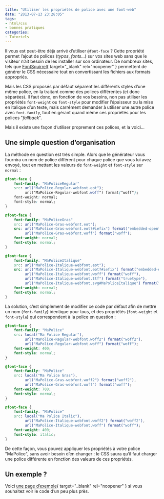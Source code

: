```yaml
---
title: "Utiliser les propriétés de police avec une font-web"
date: "2013-07-13 23:28:05"
tags:
- html/css
- bonnes pratiques
categories:
- Tutoriels
---
```


Il vous est peut-être déjà arrivé d’utiliser `@font-face` ? Cette propriété permet l’ajout de polices (_typos_, _fonts_…) sur vos sites web sans que le visiteur n’ait besoin de les installer sur son ordinateur. De nombreux sites, tels que [FontSquirrel](http://www.fontsquirrel.com/){ target="_blank" rel="noopener" } permettent de générer le CSS nécessaire tout en convertissant les fichiers aux formats appropriés.


Mais les CSS proposés par défaut séparent les différents styles d’une même police, en la traitant comme des polices différentes (et donc séparées). Il faut donc, en fonction de vos besoins, non pas utiliser les propriétés `font-weight` ou `font-style` pour modifier l’épaisseur ou la mise en italique d’un texte, mais carrément demander à utiliser une autre police avec `font-family`, tout en gérant quand même ces propriétés pour les polices "_fallback_".

Mais il existe une façon d’utiliser proprement ces polices, et la voici…


## Une simple question d’organisation

La méthode en question est très simple. Alors que le générateur vous fournira un nom de police différent pour chaque police que vous lui avez envoyé, tout en mettant les valeurs de `font-weight` et `font-style` sur `normal` :

```css
@font-face {
	font-family: "MaPoliceRegular"
	src: url("MaPolice-Regular-webfont.eot");
		 url("MaPolice-Regular-webfont.woff") format("woff");
	font-weight: normal;
	font-style: normal;
}

@font-face {
	font-family: "MaPoliceGras"
	src: url("MaPolice-Gras-webfont.eot");
	src: url("MaPolice-Gras-webfont.eot?#iefix") format("embedded-opentype"),
		 url("MaPolice-Gras-webfont.woff") format("woff");
	font-weight: normal;
	font-style: normal;
}

@font-face {
	font-family: "MaPoliceItalique"
	src: url("MaPolice-Italique-webfont.eot");
	src: url("MaPolice-Italique-webfont.eot?#iefix") format("embedded-opentype"),
		 url("MaPolice-Italique-webfont.woff") format("woff"),
		 url("MaPolice-Italique-webfont.ttf") format("truetype"),
		 url("MaPolice-Italique-webfont.svg#MaPoliceItalique") format("svg");
	font-weight: normal;
	font-style: normal;
}
```

La solution, c’est simplement de modifier ce code par défaut afin de mettre un nom (`font-family`) identique pour tous, et des propriétés (`font-weight` et `font-style`) qui correspondent à la police en question :

```css
@font-face {
	font-family: "MaPolice"
	src: local("Ma Police Regular"),
		 url("MaPolice-Regular-webfont.woff2") format("woff2"),
		 url("MaPolice-Regular-webfont.woff") format("woff");
	font-weight: 400;
	font-style: normal;
}

@font-face {
	font-family: "MaPolice"
	src: local("Ma Police Gras"),
		 url("MaPolice-Gras-webfont.woff2") format("woff2"),
		 url("MaPolice-Gras-webfont.woff") format("woff");
	font-weight: 700;
	font-style: normal;
}

@font-face {
	font-family: "MaPolice"
	src: local("Ma Police Italic"),
		 url("MaPolice-Italique-webfont.woff2") format("woff2"),
		 url("MaPolice-Italique-webfont.woff") format("woff");
	font-weight: 400;
	font-style: italic;
}
```

De cette façon, vous pouvez appliquer les propriétés à votre police "MaPolice", sans avoir besoin d’en changer : le CSS saura qu’il faut charger une police différente en fonction des valeurs de ces propriétés.

## Un exemple ?

Voici [une page d’exemple](http://lab.infographizm.com/css/fonts/webfonts-tests-weight/){ target="_blank" rel="noopener" } si vous souhaitez voir le code d’un peu plus près.
